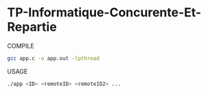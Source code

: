 # TP-Informatique-Concurente-Et-Repartie

COMPILE

```bash
gcc app.c -o app.out -lpthread
```

USAGE

```bash
./app <ID> <remoteID> <remoteID2> ...
```